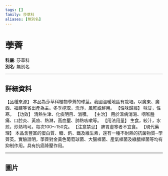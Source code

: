 ```yaml
---
tags: []
family: 莎草科
aliases: [無別名]
---
```


# 荸薺

**科屬**: 莎草科  
**別名**: 無別名  

---

## 詳細資料
【品種來源】
本品為莎草科植物荸薺的球莖。我國溫暖地區有栽培。以廣東、廣西、福建等省出產為主。冬季挖取，洗淨，風乾或鮮用。
【性味歸經】
味甘，性寒。
【功效】
清熱生津、化痰明目、消積。
【主治】
用於溫病消渴、咽喉腫痛、口腔炎、黃疸、熱淋，高血壓、肺熱咳嗽等。
【用法用量】
生食，絞汁，水煎，炒熟均可。每次100～150克。
【注意禁忌】
脾胃虛寒者不宜食。
【現代藥理】
本品含豐富的蛋白質、糖、鈣、鐵及維生素，還有一種不耐熱的抗菌物質─荸薺英。實驗證明，荸薺對金黃色葡萄球菌、大腸桿菌、產氣桿菌及綠膿桿菌等均有抑制作用。具有抗癌降壓作用。

---

## 圖片
